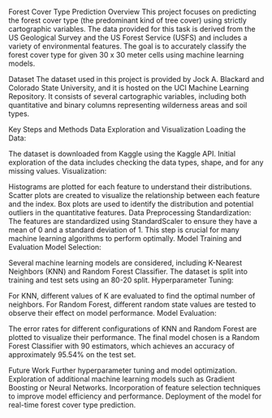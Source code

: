 Forest Cover Type Prediction
Overview
This project focuses on predicting the forest cover type (the predominant kind of tree cover) using strictly cartographic variables. The data provided for this task is derived from the US Geological Survey and the US Forest Service (USFS) and includes a variety of environmental features. The goal is to accurately classify the forest cover type for given 30 x 30 meter cells using machine learning models.

Dataset
The dataset used in this project is provided by Jock A. Blackard and Colorado State University, and it is hosted on the UCI Machine Learning Repository. It consists of several cartographic variables, including both quantitative and binary columns representing wilderness areas and soil types.

Key Steps and Methods
Data Exploration and Visualization
Loading the Data:

The dataset is downloaded from Kaggle using the Kaggle API.
Initial exploration of the data includes checking the data types, shape, and for any missing values.
Visualization:

Histograms are plotted for each feature to understand their distributions.
Scatter plots are created to visualize the relationship between each feature and the index.
Box plots are used to identify the distribution and potential outliers in the quantitative features.
Data Preprocessing
Standardization:
The features are standardized using StandardScaler to ensure they have a mean of 0 and a standard deviation of 1. This step is crucial for many machine learning algorithms to perform optimally.
Model Training and Evaluation
Model Selection:

Several machine learning models are considered, including K-Nearest Neighbors (KNN) and Random Forest Classifier.
The dataset is split into training and test sets using an 80-20 split.
Hyperparameter Tuning:

For KNN, different values of K are evaluated to find the optimal number of neighbors.
For Random Forest, different random state values are tested to observe their effect on model performance.
Model Evaluation:

The error rates for different configurations of KNN and Random Forest are plotted to visualize their performance.
The final model chosen is a Random Forest Classifier with 90 estimators, which achieves an accuracy of approximately 95.54% on the test set.

Future Work
Further hyperparameter tuning and model optimization.
Exploration of additional machine learning models such as Gradient Boosting or Neural Networks.
Incorporation of feature selection techniques to improve model efficiency and performance.
Deployment of the model for real-time forest cover type prediction.
